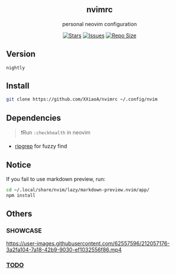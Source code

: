 <p align="center">
  <h2 align="center">nvimrc</h2>
</p>

<p align="center">
	personal neovim configuration
</p>

<p align="center">
	<a href="https://github.com/XXiaoA/nvimrc/stargazers">
		<img alt="Stars" src="https://img.shields.io/github/stars/XXiaoA/nvimrc?style=for-the-badge&logo=starship&color=C9CBFF&logoColor=D9E0EE&labelColor=302D41"></a>
	<a href="https://github.com/XXiaoA/nvimrc/issues">
		<img alt="Issues" src="https://img.shields.io/github/issues/XXiaoA/nvimrc?style=for-the-badge&logo=bilibili&color=F5E0DC&logoColor=D9E0EE&labelColor=302D41"></a>
	<a href="https://github.com/XXiaoA/nvimrc">
		<img alt="Repo Size" src="https://img.shields.io/github/repo-size/XXiaoA/nvimrc?color=%23DDB6F2&label=SIZE&logo=codesandbox&style=for-the-badge&logoColor=D9E0EE&labelColor=302D41"/></a>
</p>


## Version
```text
nightly
```


## Install
```bash
git clone https://github.com/XXiaoA/nvimrc ~/.config/nvim
```


## Dependencies
> ❗Run `:checkhealth` in neovim

- [ripgrep](https://github.com/BurntSushi/ripgrep) for fuzzy find


## Notice
If you fail to use markdown preview, run:
```bash
cd ~/.local/share/nvim/lazy/markdown-preview.nvim/app/
npm install
```


## Others
### SHOWCASE
https://user-images.githubusercontent.com/62557596/212057176-3a2fa104-7a18-42b9-9030-ef1032556f86.mp4

### [TODO](./TODO.md)
